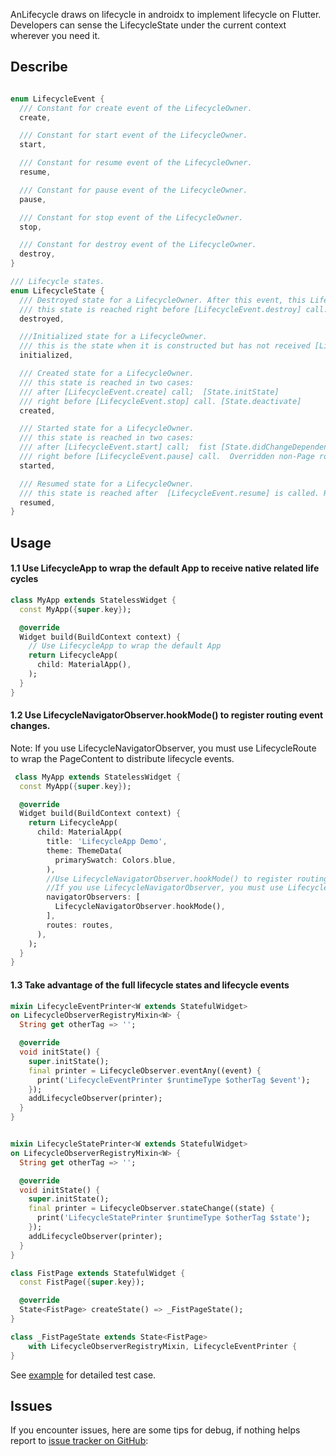 AnLifecycle draws on lifecycle in androidx to implement lifecycle on Flutter.
Developers can sense the LifecycleState under the current context wherever you need it.

## Describe

```dart

enum LifecycleEvent {
  /// Constant for create event of the LifecycleOwner.
  create,

  /// Constant for start event of the LifecycleOwner.
  start,

  /// Constant for resume event of the LifecycleOwner.
  resume,

  /// Constant for pause event of the LifecycleOwner.
  pause,

  /// Constant for stop event of the LifecycleOwner.
  stop,

  /// Constant for destroy event of the LifecycleOwner.
  destroy,
}

/// Lifecycle states.
enum LifecycleState {
  /// Destroyed state for a LifecycleOwner. After this event, this Lifecycle will not dispatch any more events.
  /// this state is reached right before [LifecycleEvent.destroy] call.   [State.dispose]
  destroyed,

  ///Initialized state for a LifecycleOwner.
  /// this is the state when it is constructed but has not received [LifecycleEvent.create] yet.
  initialized,

  /// Created state for a LifecycleOwner.
  /// this state is reached in two cases:
  /// after [LifecycleEvent.create] call;  [State.initState]
  /// right before [LifecycleEvent.stop] call. [State.deactivate]
  created,

  /// Started state for a LifecycleOwner.
  /// this state is reached in two cases:
  /// after [LifecycleEvent.start] call;  fist [State.didChangeDependencies]
  /// right before [LifecycleEvent.pause] call.  Overridden non-Page routes, such as dialog
  started,

  /// Resumed state for a LifecycleOwner. 
  /// this state is reached after  [LifecycleEvent.resume] is called. Route.isCurrent
  resumed,
}

```

## Usage

#### 1.1 Use LifecycleApp to wrap the default App to receive native related life cycles

```dart
class MyApp extends StatelessWidget {
  const MyApp({super.key});

  @override
  Widget build(BuildContext context) {
    // Use LifecycleApp to wrap the default App
    return LifecycleApp(
      child: MaterialApp(),
    );
  }
}
```

#### 1.2 Use LifecycleNavigatorObserver.hookMode() to register routing event changes.
Note: If you use LifecycleNavigatorObserver, you must use LifecycleRoute to wrap the PageContent to distribute lifecycle events.

```dart
 class MyApp extends StatelessWidget {
  const MyApp({super.key});

  @override
  Widget build(BuildContext context) {
    return LifecycleApp(
      child: MaterialApp(
        title: 'LifecycleApp Demo',
        theme: ThemeData(
          primarySwatch: Colors.blue,
        ),
        //Use LifecycleNavigatorObserver.hookMode() to register routing event changes
        //If you use LifecycleNavigatorObserver, you must use LifecycleRoute to wrap the PageContent to distribute lifecycle events.
        navigatorObservers: [
          LifecycleNavigatorObserver.hookMode(),
        ],
        routes: routes,
      ),
    );
  }
}
```

#### 1.3 Take advantage of the full lifecycle states and lifecycle events

```dart
mixin LifecycleEventPrinter<W extends StatefulWidget>
on LifecycleObserverRegistryMixin<W> {
  String get otherTag => '';

  @override
  void initState() {
    super.initState();
    final printer = LifecycleObserver.eventAny((event) {
      print('LifecycleEventPrinter $runtimeType $otherTag $event');
    });
    addLifecycleObserver(printer);
  }
}


mixin LifecycleStatePrinter<W extends StatefulWidget>
on LifecycleObserverRegistryMixin<W> {
  String get otherTag => '';

  @override
  void initState() {
    super.initState();
    final printer = LifecycleObserver.stateChange((state) {
      print('LifecycleStatePrinter $runtimeType $otherTag $state');
    });
    addLifecycleObserver(printer);
  }
}

class FistPage extends StatefulWidget {
  const FistPage({super.key});

  @override
  State<FistPage> createState() => _FistPageState();
}

class _FistPageState extends State<FistPage>
    with LifecycleObserverRegistryMixin, LifecycleEventPrinter {
}

```

See [example](https://github.com/aymtools/lifecycle/blob/main/example/) for detailed test
case.

## Issues

If you encounter issues, here are some tips for debug, if nothing helps report
to [issue tracker on GitHub](https://github.com/aymtools/lifecycle/issues):